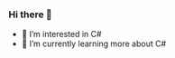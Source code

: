 ### Hi there 👋
- 👀 I’m interested in C#
- 🌱 I’m currently learning more about C#
<!---
ElectricPixel234/ElectricPixel234 is a ✨ special ✨ repository because its `README.md` (this file) appears on your GitHub profile.
You can click the Preview link to take a look at your changes.
--->
